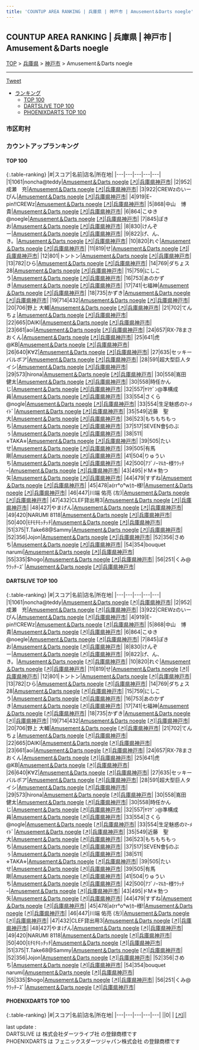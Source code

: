 ```yaml
---
title: 'COUNTUP AREA RANKING | 兵庫県 | 神戸市 | Amusement＆Darts noegle'
---
```

## COUNTUP AREA RANKING | 兵庫県 | 神戸市 | Amusement＆Darts noegle

[TOP](/darts/rank/) > [兵庫県](/darts/rank/兵庫県/) > [神戸市](/darts/rank/兵庫県/神戸市/) > Amusement＆Darts noegle

___

<a href="https://twitter.com/share?ref_src=twsrc%5Etfw" data-text="COUNTUP AREA RANKING | 兵庫県神戸市Amusement＆Darts noegle" class="twitter-share-button" data-hashtags="DARTSLIVE,PHOENIXDARTS,darts,ダーツ" data-show-count="false">Tweet</a>

* [ランキング](#カウントアップランキング)
    * [TOP 100](#top-100)
    * [DARTSLIVE TOP 100](#dartslive-top-100)
    * [PHOENIXDARTS TOP 100](#phoenixdarts-top-100)

### 市区町村

<ul>

</ul>

### カウントアップランキング

#### TOP 100



{:.table-ranking}
|#|スコア|名前|店名|所在地|
|---|---|---|---|---|
|1|1061|<span class="rank-name-dl">noncha@teddy</span>|<a href="/darts/rank/shops/6d75ee8fe2c34a2e28032249b44395af.html">Amusement＆Darts noegle</a> <a href="https://search.dartslive.com/jp/shop/6d75ee8fe2c34a2e28032249b44395af">[↗]</a>|<a href="/darts/rank/兵庫県/神戸市">兵庫県神戸市</a>|
|2|952|<span class="rank-name-dl">成瀬　充</span>|<a href="/darts/rank/shops/6d75ee8fe2c34a2e28032249b44395af.html">Amusement＆Darts noegle</a> <a href="https://search.dartslive.com/jp/shop/6d75ee8fe2c34a2e28032249b44395af">[↗]</a>|<a href="/darts/rank/兵庫県/神戸市">兵庫県神戸市</a>|
|3|922|<span class="rank-name-dl">CREWzのいーぴん</span>|<a href="/darts/rank/shops/6d75ee8fe2c34a2e28032249b44395af.html">Amusement＆Darts noegle</a> <a href="https://search.dartslive.com/jp/shop/6d75ee8fe2c34a2e28032249b44395af">[↗]</a>|<a href="/darts/rank/兵庫県/神戸市">兵庫県神戸市</a>|
|4|919|<span class="rank-name-dl">E-pin!!CREWz</span>|<a href="/darts/rank/shops/6d75ee8fe2c34a2e28032249b44395af.html">Amusement＆Darts noegle</a> <a href="https://search.dartslive.com/jp/shop/6d75ee8fe2c34a2e28032249b44395af">[↗]</a>|<a href="/darts/rank/兵庫県/神戸市">兵庫県神戸市</a>|
|5|868|<span class="rank-name-dl">中山　博貴</span>|<a href="/darts/rank/shops/6d75ee8fe2c34a2e28032249b44395af.html">Amusement＆Darts noegle</a> <a href="https://search.dartslive.com/jp/shop/6d75ee8fe2c34a2e28032249b44395af">[↗]</a>|<a href="/darts/rank/兵庫県/神戸市">兵庫県神戸市</a>|
|6|864|<span class="rank-name-dl">こゆき@noegle</span>|<a href="/darts/rank/shops/6d75ee8fe2c34a2e28032249b44395af.html">Amusement＆Darts noegle</a> <a href="https://search.dartslive.com/jp/shop/6d75ee8fe2c34a2e28032249b44395af">[↗]</a>|<a href="/darts/rank/兵庫県/神戸市">兵庫県神戸市</a>|
|7|845|<span class="rank-name-dl">ぽきお</span>|<a href="/darts/rank/shops/6d75ee8fe2c34a2e28032249b44395af.html">Amusement＆Darts noegle</a> <a href="https://search.dartslive.com/jp/shop/6d75ee8fe2c34a2e28032249b44395af">[↗]</a>|<a href="/darts/rank/兵庫県/神戸市">兵庫県神戸市</a>|
|8|830|<span class="rank-name-dl">けんぞー</span>|<a href="/darts/rank/shops/6d75ee8fe2c34a2e28032249b44395af.html">Amusement＆Darts noegle</a> <a href="https://search.dartslive.com/jp/shop/6d75ee8fe2c34a2e28032249b44395af">[↗]</a>|<a href="/darts/rank/兵庫県/神戸市">兵庫県神戸市</a>|
|9|822|<span class="rank-name-dl">げ、ん、き。</span>|<a href="/darts/rank/shops/6d75ee8fe2c34a2e28032249b44395af.html">Amusement＆Darts noegle</a> <a href="https://search.dartslive.com/jp/shop/6d75ee8fe2c34a2e28032249b44395af">[↗]</a>|<a href="/darts/rank/兵庫県/神戸市">兵庫県神戸市</a>|
|10|820|<span class="rank-name-dl">れぐ</span>|<a href="/darts/rank/shops/6d75ee8fe2c34a2e28032249b44395af.html">Amusement＆Darts noegle</a> <a href="https://search.dartslive.com/jp/shop/6d75ee8fe2c34a2e28032249b44395af">[↗]</a>|<a href="/darts/rank/兵庫県/神戸市">兵庫県神戸市</a>|
|11|819|<span class="rank-name-dl">せ</span>|<a href="/darts/rank/shops/6d75ee8fe2c34a2e28032249b44395af.html">Amusement＆Darts noegle</a> <a href="https://search.dartslive.com/jp/shop/6d75ee8fe2c34a2e28032249b44395af">[↗]</a>|<a href="/darts/rank/兵庫県/神戸市">兵庫県神戸市</a>|
|12|801|<span class="rank-name-dl">トントン</span>|<a href="/darts/rank/shops/6d75ee8fe2c34a2e28032249b44395af.html">Amusement＆Darts noegle</a> <a href="https://search.dartslive.com/jp/shop/6d75ee8fe2c34a2e28032249b44395af">[↗]</a>|<a href="/darts/rank/兵庫県/神戸市">兵庫県神戸市</a>|
|13|782|<span class="rank-name-dl">ひら</span>|<a href="/darts/rank/shops/6d75ee8fe2c34a2e28032249b44395af.html">Amusement＆Darts noegle</a> <a href="https://search.dartslive.com/jp/shop/6d75ee8fe2c34a2e28032249b44395af">[↗]</a>|<a href="/darts/rank/兵庫県/神戸市">兵庫県神戸市</a>|
|14|769|<span class="rank-name-dl">ダちょス28</span>|<a href="/darts/rank/shops/6d75ee8fe2c34a2e28032249b44395af.html">Amusement＆Darts noegle</a> <a href="https://search.dartslive.com/jp/shop/6d75ee8fe2c34a2e28032249b44395af">[↗]</a>|<a href="/darts/rank/兵庫県/神戸市">兵庫県神戸市</a>|
|15|759|<span class="rank-name-dl">にしこう</span>|<a href="/darts/rank/shops/6d75ee8fe2c34a2e28032249b44395af.html">Amusement＆Darts noegle</a> <a href="https://search.dartslive.com/jp/shop/6d75ee8fe2c34a2e28032249b44395af">[↗]</a>|<a href="/darts/rank/兵庫県/神戸市">兵庫県神戸市</a>|
|16|753|<span class="rank-name-dl">あのかずき</span>|<a href="/darts/rank/shops/6d75ee8fe2c34a2e28032249b44395af.html">Amusement＆Darts noegle</a> <a href="https://search.dartslive.com/jp/shop/6d75ee8fe2c34a2e28032249b44395af">[↗]</a>|<a href="/darts/rank/兵庫県/神戸市">兵庫県神戸市</a>|
|17|741|<span class="rank-name-dl">七福神</span>|<a href="/darts/rank/shops/6d75ee8fe2c34a2e28032249b44395af.html">Amusement＆Darts noegle</a> <a href="https://search.dartslive.com/jp/shop/6d75ee8fe2c34a2e28032249b44395af">[↗]</a>|<a href="/darts/rank/兵庫県/神戸市">兵庫県神戸市</a>|
|18|735|<span class="rank-name-dl">かずき</span>|<a href="/darts/rank/shops/6d75ee8fe2c34a2e28032249b44395af.html">Amusement＆Darts noegle</a> <a href="https://search.dartslive.com/jp/shop/6d75ee8fe2c34a2e28032249b44395af">[↗]</a>|<a href="/darts/rank/兵庫県/神戸市">兵庫県神戸市</a>|
|19|714|<span class="rank-name-dl">432</span>|<a href="/darts/rank/shops/6d75ee8fe2c34a2e28032249b44395af.html">Amusement＆Darts noegle</a> <a href="https://search.dartslive.com/jp/shop/6d75ee8fe2c34a2e28032249b44395af">[↗]</a>|<a href="/darts/rank/兵庫県/神戸市">兵庫県神戸市</a>|
|20|706|<span class="rank-name-dl">野上 大輔</span>|<a href="/darts/rank/shops/6d75ee8fe2c34a2e28032249b44395af.html">Amusement＆Darts noegle</a> <a href="https://search.dartslive.com/jp/shop/6d75ee8fe2c34a2e28032249b44395af">[↗]</a>|<a href="/darts/rank/兵庫県/神戸市">兵庫県神戸市</a>|
|21|702|<span class="rank-name-dl">てんちょ</span>|<a href="/darts/rank/shops/6d75ee8fe2c34a2e28032249b44395af.html">Amusement＆Darts noegle</a> <a href="https://search.dartslive.com/jp/shop/6d75ee8fe2c34a2e28032249b44395af">[↗]</a>|<a href="/darts/rank/兵庫県/神戸市">兵庫県神戸市</a>|
|22|665|<span class="rank-name-dl">DAIKI</span>|<a href="/darts/rank/shops/6d75ee8fe2c34a2e28032249b44395af.html">Amusement＆Darts noegle</a> <a href="https://search.dartslive.com/jp/shop/6d75ee8fe2c34a2e28032249b44395af">[↗]</a>|<a href="/darts/rank/兵庫県/神戸市">兵庫県神戸市</a>|
|23|661|<span class="rank-name-dl">aoi</span>|<a href="/darts/rank/shops/6d75ee8fe2c34a2e28032249b44395af.html">Amusement＆Darts noegle</a> <a href="https://search.dartslive.com/jp/shop/6d75ee8fe2c34a2e28032249b44395af">[↗]</a>|<a href="/darts/rank/兵庫県/神戸市">兵庫県神戸市</a>|
|24|657|<span class="rank-name-dl">RX-78まさおくん</span>|<a href="/darts/rank/shops/6d75ee8fe2c34a2e28032249b44395af.html">Amusement＆Darts noegle</a> <a href="https://search.dartslive.com/jp/shop/6d75ee8fe2c34a2e28032249b44395af">[↗]</a>|<a href="/darts/rank/兵庫県/神戸市">兵庫県神戸市</a>|
|25|641|<span class="rank-name-dl">虎@KB</span>|<a href="/darts/rank/shops/6d75ee8fe2c34a2e28032249b44395af.html">Amusement＆Darts noegle</a> <a href="https://search.dartslive.com/jp/shop/6d75ee8fe2c34a2e28032249b44395af">[↗]</a>|<a href="/darts/rank/兵庫県/神戸市">兵庫県神戸市</a>|
|26|640|<span class="rank-name-dl">K∀Z</span>|<a href="/darts/rank/shops/6d75ee8fe2c34a2e28032249b44395af.html">Amusement＆Darts noegle</a> <a href="https://search.dartslive.com/jp/shop/6d75ee8fe2c34a2e28032249b44395af">[↗]</a>|<a href="/darts/rank/兵庫県/神戸市">兵庫県神戸市</a>|
|27|635|<span class="rank-name-dl">セッキーバルボア</span>|<a href="/darts/rank/shops/6d75ee8fe2c34a2e28032249b44395af.html">Amusement＆Darts noegle</a> <a href="https://search.dartslive.com/jp/shop/6d75ee8fe2c34a2e28032249b44395af">[↗]</a>|<a href="/darts/rank/兵庫県/神戸市">兵庫県神戸市</a>|
|28|591|<span class="rank-name-dl">超大型巨人タイシ</span>|<a href="/darts/rank/shops/6d75ee8fe2c34a2e28032249b44395af.html">Amusement＆Darts noegle</a> <a href="https://search.dartslive.com/jp/shop/6d75ee8fe2c34a2e28032249b44395af">[↗]</a>|<a href="/darts/rank/兵庫県/神戸市">兵庫県神戸市</a>|
|29|573|<span class="rank-name-dl">hirona</span>|<a href="/darts/rank/shops/6d75ee8fe2c34a2e28032249b44395af.html">Amusement＆Darts noegle</a> <a href="https://search.dartslive.com/jp/shop/6d75ee8fe2c34a2e28032249b44395af">[↗]</a>|<a href="/darts/rank/兵庫県/神戸市">兵庫県神戸市</a>|
|30|558|<span class="rank-name-dl">嶌田　健太</span>|<a href="/darts/rank/shops/6d75ee8fe2c34a2e28032249b44395af.html">Amusement＆Darts noegle</a> <a href="https://search.dartslive.com/jp/shop/6d75ee8fe2c34a2e28032249b44395af">[↗]</a>|<a href="/darts/rank/兵庫県/神戸市">兵庫県神戸市</a>|
|30|558|<span class="rank-name-dl">時任かんじ</span>|<a href="/darts/rank/shops/6d75ee8fe2c34a2e28032249b44395af.html">Amusement＆Darts noegle</a> <a href="https://search.dartslive.com/jp/shop/6d75ee8fe2c34a2e28032249b44395af">[↗]</a>|<a href="/darts/rank/兵庫県/神戸市">兵庫県神戸市</a>|
|32|557|<span class="rank-name-dl">ﾔﾏｹﾞﾝ@準構成員</span>|<a href="/darts/rank/shops/6d75ee8fe2c34a2e28032249b44395af.html">Amusement＆Darts noegle</a> <a href="https://search.dartslive.com/jp/shop/6d75ee8fe2c34a2e28032249b44395af">[↗]</a>|<a href="/darts/rank/兵庫県/神戸市">兵庫県神戸市</a>|
|33|554|<span class="rank-name-dl">さくら@nogle</span>|<a href="/darts/rank/shops/6d75ee8fe2c34a2e28032249b44395af.html">Amusement＆Darts noegle</a> <a href="https://search.dartslive.com/jp/shop/6d75ee8fe2c34a2e28032249b44395af">[↗]</a>|<a href="/darts/rank/兵庫県/神戸市">兵庫県神戸市</a>|
|33|554|<span class="rank-name-dl">生足魅惑のﾏｰﾒｲﾄﾞ</span>|<a href="/darts/rank/shops/6d75ee8fe2c34a2e28032249b44395af.html">Amusement＆Darts noegle</a> <a href="https://search.dartslive.com/jp/shop/6d75ee8fe2c34a2e28032249b44395af">[↗]</a>|<a href="/darts/rank/兵庫県/神戸市">兵庫県神戸市</a>|
|35|549|<span class="rank-name-dl">近藤　聖大</span>|<a href="/darts/rank/shops/6d75ee8fe2c34a2e28032249b44395af.html">Amusement＆Darts noegle</a> <a href="https://search.dartslive.com/jp/shop/6d75ee8fe2c34a2e28032249b44395af">[↗]</a>|<a href="/darts/rank/兵庫県/神戸市">兵庫県神戸市</a>|
|36|523|<span class="rank-name-dl">もちもちもっち</span>|<a href="/darts/rank/shops/6d75ee8fe2c34a2e28032249b44395af.html">Amusement＆Darts noegle</a> <a href="https://search.dartslive.com/jp/shop/6d75ee8fe2c34a2e28032249b44395af">[↗]</a>|<a href="/darts/rank/兵庫県/神戸市">兵庫県神戸市</a>|
|37|517|<span class="rank-name-dl">SEVEN會§のぶぅ</span>|<a href="/darts/rank/shops/6d75ee8fe2c34a2e28032249b44395af.html">Amusement＆Darts noegle</a> <a href="https://search.dartslive.com/jp/shop/6d75ee8fe2c34a2e28032249b44395af">[↗]</a>|<a href="/darts/rank/兵庫県/神戸市">兵庫県神戸市</a>|
|38|511|<span class="rank-name-dl">⭐︎TAKA⭐︎</span>|<a href="/darts/rank/shops/6d75ee8fe2c34a2e28032249b44395af.html">Amusement＆Darts noegle</a> <a href="https://search.dartslive.com/jp/shop/6d75ee8fe2c34a2e28032249b44395af">[↗]</a>|<a href="/darts/rank/兵庫県/神戸市">兵庫県神戸市</a>|
|39|505|<span class="rank-name-dl">たいせ</span>|<a href="/darts/rank/shops/6d75ee8fe2c34a2e28032249b44395af.html">Amusement＆Darts noegle</a> <a href="https://search.dartslive.com/jp/shop/6d75ee8fe2c34a2e28032249b44395af">[↗]</a>|<a href="/darts/rank/兵庫県/神戸市">兵庫県神戸市</a>|
|39|505|<span class="rank-name-dl">有馬　剛</span>|<a href="/darts/rank/shops/6d75ee8fe2c34a2e28032249b44395af.html">Amusement＆Darts noegle</a> <a href="https://search.dartslive.com/jp/shop/6d75ee8fe2c34a2e28032249b44395af">[↗]</a>|<a href="/darts/rank/兵庫県/神戸市">兵庫県神戸市</a>|
|41|504|<span class="rank-name-dl">りゅういち</span>|<a href="/darts/rank/shops/6d75ee8fe2c34a2e28032249b44395af.html">Amusement＆Darts noegle</a> <a href="https://search.dartslive.com/jp/shop/6d75ee8fe2c34a2e28032249b44395af">[↗]</a>|<a href="/darts/rank/兵庫県/神戸市">兵庫県神戸市</a>|
|42|500|<span class="rank-name-dl">ｱﾌﾞﾉｰﾏﾙｶｰ様ｳﾗｯﾁｰ</span>|<a href="/darts/rank/shops/6d75ee8fe2c34a2e28032249b44395af.html">Amusement＆Darts noegle</a> <a href="https://search.dartslive.com/jp/shop/6d75ee8fe2c34a2e28032249b44395af">[↗]</a>|<a href="/darts/rank/兵庫県/神戸市">兵庫県神戸市</a>|
|43|495|<span class="rank-name-dl">ドM＊勃つ矢</span>|<a href="/darts/rank/shops/6d75ee8fe2c34a2e28032249b44395af.html">Amusement＆Darts noegle</a> <a href="https://search.dartslive.com/jp/shop/6d75ee8fe2c34a2e28032249b44395af">[↗]</a>|<a href="/darts/rank/兵庫県/神戸市">兵庫県神戸市</a>|
|44|479|<span class="rank-name-dl">すずね</span>|<a href="/darts/rank/shops/6d75ee8fe2c34a2e28032249b44395af.html">Amusement＆Darts noegle</a> <a href="https://search.dartslive.com/jp/shop/6d75ee8fe2c34a2e28032249b44395af">[↗]</a>|<a href="/darts/rank/兵庫県/神戸市">兵庫県神戸市</a>|
|45|478|<span class="rank-name-dl">a(rr°o°w)ｶｰ様!</span>|<a href="/darts/rank/shops/6d75ee8fe2c34a2e28032249b44395af.html">Amusement＆Darts noegle</a> <a href="https://search.dartslive.com/jp/shop/6d75ee8fe2c34a2e28032249b44395af">[↗]</a>|<a href="/darts/rank/兵庫県/神戸市">兵庫県神戸市</a>|
|46|447|<span class="rank-name-dl">川端 佑亮 (左)</span>|<a href="/darts/rank/shops/6d75ee8fe2c34a2e28032249b44395af.html">Amusement＆Darts noegle</a> <a href="https://search.dartslive.com/jp/shop/6d75ee8fe2c34a2e28032249b44395af">[↗]</a>|<a href="/darts/rank/兵庫県/神戸市">兵庫県神戸市</a>|
|47|432|<span class="rank-name-dl">CLEF貸出用3</span>|<a href="/darts/rank/shops/6d75ee8fe2c34a2e28032249b44395af.html">Amusement＆Darts noegle</a> <a href="https://search.dartslive.com/jp/shop/6d75ee8fe2c34a2e28032249b44395af">[↗]</a>|<a href="/darts/rank/兵庫県/神戸市">兵庫県神戸市</a>|
|48|427|<span class="rank-name-dl">やまげん</span>|<a href="/darts/rank/shops/6d75ee8fe2c34a2e28032249b44395af.html">Amusement＆Darts noegle</a> <a href="https://search.dartslive.com/jp/shop/6d75ee8fe2c34a2e28032249b44395af">[↗]</a>|<a href="/darts/rank/兵庫県/神戸市">兵庫県神戸市</a>|
|49|420|<span class="rank-name-dl">NARUMI 8118</span>|<a href="/darts/rank/shops/6d75ee8fe2c34a2e28032249b44395af.html">Amusement＆Darts noegle</a> <a href="https://search.dartslive.com/jp/shop/6d75ee8fe2c34a2e28032249b44395af">[↗]</a>|<a href="/darts/rank/兵庫県/神戸市">兵庫県神戸市</a>|
|50|400|<span class="rank-name-dl">ﾓﾁﾓﾁﾓｯﾁｯﾁ</span>|<a href="/darts/rank/shops/6d75ee8fe2c34a2e28032249b44395af.html">Amusement＆Darts noegle</a> <a href="https://search.dartslive.com/jp/shop/6d75ee8fe2c34a2e28032249b44395af">[↗]</a>|<a href="/darts/rank/兵庫県/神戸市">兵庫県神戸市</a>|
|51|375|<span class="rank-name-dl">T.Take68@Sammy</span>|<a href="/darts/rank/shops/6d75ee8fe2c34a2e28032249b44395af.html">Amusement＆Darts noegle</a> <a href="https://search.dartslive.com/jp/shop/6d75ee8fe2c34a2e28032249b44395af">[↗]</a>|<a href="/darts/rank/兵庫県/神戸市">兵庫県神戸市</a>|
|52|356|<span class="rank-name-dl">Jojon</span>|<a href="/darts/rank/shops/6d75ee8fe2c34a2e28032249b44395af.html">Amusement＆Darts noegle</a> <a href="https://search.dartslive.com/jp/shop/6d75ee8fe2c34a2e28032249b44395af">[↗]</a>|<a href="/darts/rank/兵庫県/神戸市">兵庫県神戸市</a>|
|52|356|<span class="rank-name-dl">さめち</span>|<a href="/darts/rank/shops/6d75ee8fe2c34a2e28032249b44395af.html">Amusement＆Darts noegle</a> <a href="https://search.dartslive.com/jp/shop/6d75ee8fe2c34a2e28032249b44395af">[↗]</a>|<a href="/darts/rank/兵庫県/神戸市">兵庫県神戸市</a>|
|54|354|<span class="rank-name-dl">bouquet narumi</span>|<a href="/darts/rank/shops/6d75ee8fe2c34a2e28032249b44395af.html">Amusement＆Darts noegle</a> <a href="https://search.dartslive.com/jp/shop/6d75ee8fe2c34a2e28032249b44395af">[↗]</a>|<a href="/darts/rank/兵庫県/神戸市">兵庫県神戸市</a>|
|55|335|<span class="rank-name-dl">$hogo</span>|<a href="/darts/rank/shops/6d75ee8fe2c34a2e28032249b44395af.html">Amusement＆Darts noegle</a> <a href="https://search.dartslive.com/jp/shop/6d75ee8fe2c34a2e28032249b44395af">[↗]</a>|<a href="/darts/rank/兵庫県/神戸市">兵庫県神戸市</a>|
|56|251|<span class="rank-name-dl">くみ@ｳﾗｯﾁｰｽﾞ</span>|<a href="/darts/rank/shops/6d75ee8fe2c34a2e28032249b44395af.html">Amusement＆Darts noegle</a> <a href="https://search.dartslive.com/jp/shop/6d75ee8fe2c34a2e28032249b44395af">[↗]</a>|<a href="/darts/rank/兵庫県/神戸市">兵庫県神戸市</a>|


#### DARTSLIVE TOP 100



{:.table-ranking}
|#|スコア|名前|店名|所在地|
|---|---|---|---|---|
|1|1061|<span class="rank-name-dl">noncha@teddy</span>|<a href="/darts/rank/shops/6d75ee8fe2c34a2e28032249b44395af.html">Amusement＆Darts noegle</a> <a href="https://search.dartslive.com/jp/shop/6d75ee8fe2c34a2e28032249b44395af">[↗]</a>|<a href="/darts/rank/兵庫県/神戸市">兵庫県神戸市</a>|
|2|952|<span class="rank-name-dl">成瀬　充</span>|<a href="/darts/rank/shops/6d75ee8fe2c34a2e28032249b44395af.html">Amusement＆Darts noegle</a> <a href="https://search.dartslive.com/jp/shop/6d75ee8fe2c34a2e28032249b44395af">[↗]</a>|<a href="/darts/rank/兵庫県/神戸市">兵庫県神戸市</a>|
|3|922|<span class="rank-name-dl">CREWzのいーぴん</span>|<a href="/darts/rank/shops/6d75ee8fe2c34a2e28032249b44395af.html">Amusement＆Darts noegle</a> <a href="https://search.dartslive.com/jp/shop/6d75ee8fe2c34a2e28032249b44395af">[↗]</a>|<a href="/darts/rank/兵庫県/神戸市">兵庫県神戸市</a>|
|4|919|<span class="rank-name-dl">E-pin!!CREWz</span>|<a href="/darts/rank/shops/6d75ee8fe2c34a2e28032249b44395af.html">Amusement＆Darts noegle</a> <a href="https://search.dartslive.com/jp/shop/6d75ee8fe2c34a2e28032249b44395af">[↗]</a>|<a href="/darts/rank/兵庫県/神戸市">兵庫県神戸市</a>|
|5|868|<span class="rank-name-dl">中山　博貴</span>|<a href="/darts/rank/shops/6d75ee8fe2c34a2e28032249b44395af.html">Amusement＆Darts noegle</a> <a href="https://search.dartslive.com/jp/shop/6d75ee8fe2c34a2e28032249b44395af">[↗]</a>|<a href="/darts/rank/兵庫県/神戸市">兵庫県神戸市</a>|
|6|864|<span class="rank-name-dl">こゆき@noegle</span>|<a href="/darts/rank/shops/6d75ee8fe2c34a2e28032249b44395af.html">Amusement＆Darts noegle</a> <a href="https://search.dartslive.com/jp/shop/6d75ee8fe2c34a2e28032249b44395af">[↗]</a>|<a href="/darts/rank/兵庫県/神戸市">兵庫県神戸市</a>|
|7|845|<span class="rank-name-dl">ぽきお</span>|<a href="/darts/rank/shops/6d75ee8fe2c34a2e28032249b44395af.html">Amusement＆Darts noegle</a> <a href="https://search.dartslive.com/jp/shop/6d75ee8fe2c34a2e28032249b44395af">[↗]</a>|<a href="/darts/rank/兵庫県/神戸市">兵庫県神戸市</a>|
|8|830|<span class="rank-name-dl">けんぞー</span>|<a href="/darts/rank/shops/6d75ee8fe2c34a2e28032249b44395af.html">Amusement＆Darts noegle</a> <a href="https://search.dartslive.com/jp/shop/6d75ee8fe2c34a2e28032249b44395af">[↗]</a>|<a href="/darts/rank/兵庫県/神戸市">兵庫県神戸市</a>|
|9|822|<span class="rank-name-dl">げ、ん、き。</span>|<a href="/darts/rank/shops/6d75ee8fe2c34a2e28032249b44395af.html">Amusement＆Darts noegle</a> <a href="https://search.dartslive.com/jp/shop/6d75ee8fe2c34a2e28032249b44395af">[↗]</a>|<a href="/darts/rank/兵庫県/神戸市">兵庫県神戸市</a>|
|10|820|<span class="rank-name-dl">れぐ</span>|<a href="/darts/rank/shops/6d75ee8fe2c34a2e28032249b44395af.html">Amusement＆Darts noegle</a> <a href="https://search.dartslive.com/jp/shop/6d75ee8fe2c34a2e28032249b44395af">[↗]</a>|<a href="/darts/rank/兵庫県/神戸市">兵庫県神戸市</a>|
|11|819|<span class="rank-name-dl">せ</span>|<a href="/darts/rank/shops/6d75ee8fe2c34a2e28032249b44395af.html">Amusement＆Darts noegle</a> <a href="https://search.dartslive.com/jp/shop/6d75ee8fe2c34a2e28032249b44395af">[↗]</a>|<a href="/darts/rank/兵庫県/神戸市">兵庫県神戸市</a>|
|12|801|<span class="rank-name-dl">トントン</span>|<a href="/darts/rank/shops/6d75ee8fe2c34a2e28032249b44395af.html">Amusement＆Darts noegle</a> <a href="https://search.dartslive.com/jp/shop/6d75ee8fe2c34a2e28032249b44395af">[↗]</a>|<a href="/darts/rank/兵庫県/神戸市">兵庫県神戸市</a>|
|13|782|<span class="rank-name-dl">ひら</span>|<a href="/darts/rank/shops/6d75ee8fe2c34a2e28032249b44395af.html">Amusement＆Darts noegle</a> <a href="https://search.dartslive.com/jp/shop/6d75ee8fe2c34a2e28032249b44395af">[↗]</a>|<a href="/darts/rank/兵庫県/神戸市">兵庫県神戸市</a>|
|14|769|<span class="rank-name-dl">ダちょス28</span>|<a href="/darts/rank/shops/6d75ee8fe2c34a2e28032249b44395af.html">Amusement＆Darts noegle</a> <a href="https://search.dartslive.com/jp/shop/6d75ee8fe2c34a2e28032249b44395af">[↗]</a>|<a href="/darts/rank/兵庫県/神戸市">兵庫県神戸市</a>|
|15|759|<span class="rank-name-dl">にしこう</span>|<a href="/darts/rank/shops/6d75ee8fe2c34a2e28032249b44395af.html">Amusement＆Darts noegle</a> <a href="https://search.dartslive.com/jp/shop/6d75ee8fe2c34a2e28032249b44395af">[↗]</a>|<a href="/darts/rank/兵庫県/神戸市">兵庫県神戸市</a>|
|16|753|<span class="rank-name-dl">あのかずき</span>|<a href="/darts/rank/shops/6d75ee8fe2c34a2e28032249b44395af.html">Amusement＆Darts noegle</a> <a href="https://search.dartslive.com/jp/shop/6d75ee8fe2c34a2e28032249b44395af">[↗]</a>|<a href="/darts/rank/兵庫県/神戸市">兵庫県神戸市</a>|
|17|741|<span class="rank-name-dl">七福神</span>|<a href="/darts/rank/shops/6d75ee8fe2c34a2e28032249b44395af.html">Amusement＆Darts noegle</a> <a href="https://search.dartslive.com/jp/shop/6d75ee8fe2c34a2e28032249b44395af">[↗]</a>|<a href="/darts/rank/兵庫県/神戸市">兵庫県神戸市</a>|
|18|735|<span class="rank-name-dl">かずき</span>|<a href="/darts/rank/shops/6d75ee8fe2c34a2e28032249b44395af.html">Amusement＆Darts noegle</a> <a href="https://search.dartslive.com/jp/shop/6d75ee8fe2c34a2e28032249b44395af">[↗]</a>|<a href="/darts/rank/兵庫県/神戸市">兵庫県神戸市</a>|
|19|714|<span class="rank-name-dl">432</span>|<a href="/darts/rank/shops/6d75ee8fe2c34a2e28032249b44395af.html">Amusement＆Darts noegle</a> <a href="https://search.dartslive.com/jp/shop/6d75ee8fe2c34a2e28032249b44395af">[↗]</a>|<a href="/darts/rank/兵庫県/神戸市">兵庫県神戸市</a>|
|20|706|<span class="rank-name-dl">野上 大輔</span>|<a href="/darts/rank/shops/6d75ee8fe2c34a2e28032249b44395af.html">Amusement＆Darts noegle</a> <a href="https://search.dartslive.com/jp/shop/6d75ee8fe2c34a2e28032249b44395af">[↗]</a>|<a href="/darts/rank/兵庫県/神戸市">兵庫県神戸市</a>|
|21|702|<span class="rank-name-dl">てんちょ</span>|<a href="/darts/rank/shops/6d75ee8fe2c34a2e28032249b44395af.html">Amusement＆Darts noegle</a> <a href="https://search.dartslive.com/jp/shop/6d75ee8fe2c34a2e28032249b44395af">[↗]</a>|<a href="/darts/rank/兵庫県/神戸市">兵庫県神戸市</a>|
|22|665|<span class="rank-name-dl">DAIKI</span>|<a href="/darts/rank/shops/6d75ee8fe2c34a2e28032249b44395af.html">Amusement＆Darts noegle</a> <a href="https://search.dartslive.com/jp/shop/6d75ee8fe2c34a2e28032249b44395af">[↗]</a>|<a href="/darts/rank/兵庫県/神戸市">兵庫県神戸市</a>|
|23|661|<span class="rank-name-dl">aoi</span>|<a href="/darts/rank/shops/6d75ee8fe2c34a2e28032249b44395af.html">Amusement＆Darts noegle</a> <a href="https://search.dartslive.com/jp/shop/6d75ee8fe2c34a2e28032249b44395af">[↗]</a>|<a href="/darts/rank/兵庫県/神戸市">兵庫県神戸市</a>|
|24|657|<span class="rank-name-dl">RX-78まさおくん</span>|<a href="/darts/rank/shops/6d75ee8fe2c34a2e28032249b44395af.html">Amusement＆Darts noegle</a> <a href="https://search.dartslive.com/jp/shop/6d75ee8fe2c34a2e28032249b44395af">[↗]</a>|<a href="/darts/rank/兵庫県/神戸市">兵庫県神戸市</a>|
|25|641|<span class="rank-name-dl">虎@KB</span>|<a href="/darts/rank/shops/6d75ee8fe2c34a2e28032249b44395af.html">Amusement＆Darts noegle</a> <a href="https://search.dartslive.com/jp/shop/6d75ee8fe2c34a2e28032249b44395af">[↗]</a>|<a href="/darts/rank/兵庫県/神戸市">兵庫県神戸市</a>|
|26|640|<span class="rank-name-dl">K∀Z</span>|<a href="/darts/rank/shops/6d75ee8fe2c34a2e28032249b44395af.html">Amusement＆Darts noegle</a> <a href="https://search.dartslive.com/jp/shop/6d75ee8fe2c34a2e28032249b44395af">[↗]</a>|<a href="/darts/rank/兵庫県/神戸市">兵庫県神戸市</a>|
|27|635|<span class="rank-name-dl">セッキーバルボア</span>|<a href="/darts/rank/shops/6d75ee8fe2c34a2e28032249b44395af.html">Amusement＆Darts noegle</a> <a href="https://search.dartslive.com/jp/shop/6d75ee8fe2c34a2e28032249b44395af">[↗]</a>|<a href="/darts/rank/兵庫県/神戸市">兵庫県神戸市</a>|
|28|591|<span class="rank-name-dl">超大型巨人タイシ</span>|<a href="/darts/rank/shops/6d75ee8fe2c34a2e28032249b44395af.html">Amusement＆Darts noegle</a> <a href="https://search.dartslive.com/jp/shop/6d75ee8fe2c34a2e28032249b44395af">[↗]</a>|<a href="/darts/rank/兵庫県/神戸市">兵庫県神戸市</a>|
|29|573|<span class="rank-name-dl">hirona</span>|<a href="/darts/rank/shops/6d75ee8fe2c34a2e28032249b44395af.html">Amusement＆Darts noegle</a> <a href="https://search.dartslive.com/jp/shop/6d75ee8fe2c34a2e28032249b44395af">[↗]</a>|<a href="/darts/rank/兵庫県/神戸市">兵庫県神戸市</a>|
|30|558|<span class="rank-name-dl">嶌田　健太</span>|<a href="/darts/rank/shops/6d75ee8fe2c34a2e28032249b44395af.html">Amusement＆Darts noegle</a> <a href="https://search.dartslive.com/jp/shop/6d75ee8fe2c34a2e28032249b44395af">[↗]</a>|<a href="/darts/rank/兵庫県/神戸市">兵庫県神戸市</a>|
|30|558|<span class="rank-name-dl">時任かんじ</span>|<a href="/darts/rank/shops/6d75ee8fe2c34a2e28032249b44395af.html">Amusement＆Darts noegle</a> <a href="https://search.dartslive.com/jp/shop/6d75ee8fe2c34a2e28032249b44395af">[↗]</a>|<a href="/darts/rank/兵庫県/神戸市">兵庫県神戸市</a>|
|32|557|<span class="rank-name-dl">ﾔﾏｹﾞﾝ@準構成員</span>|<a href="/darts/rank/shops/6d75ee8fe2c34a2e28032249b44395af.html">Amusement＆Darts noegle</a> <a href="https://search.dartslive.com/jp/shop/6d75ee8fe2c34a2e28032249b44395af">[↗]</a>|<a href="/darts/rank/兵庫県/神戸市">兵庫県神戸市</a>|
|33|554|<span class="rank-name-dl">さくら@nogle</span>|<a href="/darts/rank/shops/6d75ee8fe2c34a2e28032249b44395af.html">Amusement＆Darts noegle</a> <a href="https://search.dartslive.com/jp/shop/6d75ee8fe2c34a2e28032249b44395af">[↗]</a>|<a href="/darts/rank/兵庫県/神戸市">兵庫県神戸市</a>|
|33|554|<span class="rank-name-dl">生足魅惑のﾏｰﾒｲﾄﾞ</span>|<a href="/darts/rank/shops/6d75ee8fe2c34a2e28032249b44395af.html">Amusement＆Darts noegle</a> <a href="https://search.dartslive.com/jp/shop/6d75ee8fe2c34a2e28032249b44395af">[↗]</a>|<a href="/darts/rank/兵庫県/神戸市">兵庫県神戸市</a>|
|35|549|<span class="rank-name-dl">近藤　聖大</span>|<a href="/darts/rank/shops/6d75ee8fe2c34a2e28032249b44395af.html">Amusement＆Darts noegle</a> <a href="https://search.dartslive.com/jp/shop/6d75ee8fe2c34a2e28032249b44395af">[↗]</a>|<a href="/darts/rank/兵庫県/神戸市">兵庫県神戸市</a>|
|36|523|<span class="rank-name-dl">もちもちもっち</span>|<a href="/darts/rank/shops/6d75ee8fe2c34a2e28032249b44395af.html">Amusement＆Darts noegle</a> <a href="https://search.dartslive.com/jp/shop/6d75ee8fe2c34a2e28032249b44395af">[↗]</a>|<a href="/darts/rank/兵庫県/神戸市">兵庫県神戸市</a>|
|37|517|<span class="rank-name-dl">SEVEN會§のぶぅ</span>|<a href="/darts/rank/shops/6d75ee8fe2c34a2e28032249b44395af.html">Amusement＆Darts noegle</a> <a href="https://search.dartslive.com/jp/shop/6d75ee8fe2c34a2e28032249b44395af">[↗]</a>|<a href="/darts/rank/兵庫県/神戸市">兵庫県神戸市</a>|
|38|511|<span class="rank-name-dl">⭐︎TAKA⭐︎</span>|<a href="/darts/rank/shops/6d75ee8fe2c34a2e28032249b44395af.html">Amusement＆Darts noegle</a> <a href="https://search.dartslive.com/jp/shop/6d75ee8fe2c34a2e28032249b44395af">[↗]</a>|<a href="/darts/rank/兵庫県/神戸市">兵庫県神戸市</a>|
|39|505|<span class="rank-name-dl">たいせ</span>|<a href="/darts/rank/shops/6d75ee8fe2c34a2e28032249b44395af.html">Amusement＆Darts noegle</a> <a href="https://search.dartslive.com/jp/shop/6d75ee8fe2c34a2e28032249b44395af">[↗]</a>|<a href="/darts/rank/兵庫県/神戸市">兵庫県神戸市</a>|
|39|505|<span class="rank-name-dl">有馬　剛</span>|<a href="/darts/rank/shops/6d75ee8fe2c34a2e28032249b44395af.html">Amusement＆Darts noegle</a> <a href="https://search.dartslive.com/jp/shop/6d75ee8fe2c34a2e28032249b44395af">[↗]</a>|<a href="/darts/rank/兵庫県/神戸市">兵庫県神戸市</a>|
|41|504|<span class="rank-name-dl">りゅういち</span>|<a href="/darts/rank/shops/6d75ee8fe2c34a2e28032249b44395af.html">Amusement＆Darts noegle</a> <a href="https://search.dartslive.com/jp/shop/6d75ee8fe2c34a2e28032249b44395af">[↗]</a>|<a href="/darts/rank/兵庫県/神戸市">兵庫県神戸市</a>|
|42|500|<span class="rank-name-dl">ｱﾌﾞﾉｰﾏﾙｶｰ様ｳﾗｯﾁｰ</span>|<a href="/darts/rank/shops/6d75ee8fe2c34a2e28032249b44395af.html">Amusement＆Darts noegle</a> <a href="https://search.dartslive.com/jp/shop/6d75ee8fe2c34a2e28032249b44395af">[↗]</a>|<a href="/darts/rank/兵庫県/神戸市">兵庫県神戸市</a>|
|43|495|<span class="rank-name-dl">ドM＊勃つ矢</span>|<a href="/darts/rank/shops/6d75ee8fe2c34a2e28032249b44395af.html">Amusement＆Darts noegle</a> <a href="https://search.dartslive.com/jp/shop/6d75ee8fe2c34a2e28032249b44395af">[↗]</a>|<a href="/darts/rank/兵庫県/神戸市">兵庫県神戸市</a>|
|44|479|<span class="rank-name-dl">すずね</span>|<a href="/darts/rank/shops/6d75ee8fe2c34a2e28032249b44395af.html">Amusement＆Darts noegle</a> <a href="https://search.dartslive.com/jp/shop/6d75ee8fe2c34a2e28032249b44395af">[↗]</a>|<a href="/darts/rank/兵庫県/神戸市">兵庫県神戸市</a>|
|45|478|<span class="rank-name-dl">a(rr°o°w)ｶｰ様!</span>|<a href="/darts/rank/shops/6d75ee8fe2c34a2e28032249b44395af.html">Amusement＆Darts noegle</a> <a href="https://search.dartslive.com/jp/shop/6d75ee8fe2c34a2e28032249b44395af">[↗]</a>|<a href="/darts/rank/兵庫県/神戸市">兵庫県神戸市</a>|
|46|447|<span class="rank-name-dl">川端 佑亮 (左)</span>|<a href="/darts/rank/shops/6d75ee8fe2c34a2e28032249b44395af.html">Amusement＆Darts noegle</a> <a href="https://search.dartslive.com/jp/shop/6d75ee8fe2c34a2e28032249b44395af">[↗]</a>|<a href="/darts/rank/兵庫県/神戸市">兵庫県神戸市</a>|
|47|432|<span class="rank-name-dl">CLEF貸出用3</span>|<a href="/darts/rank/shops/6d75ee8fe2c34a2e28032249b44395af.html">Amusement＆Darts noegle</a> <a href="https://search.dartslive.com/jp/shop/6d75ee8fe2c34a2e28032249b44395af">[↗]</a>|<a href="/darts/rank/兵庫県/神戸市">兵庫県神戸市</a>|
|48|427|<span class="rank-name-dl">やまげん</span>|<a href="/darts/rank/shops/6d75ee8fe2c34a2e28032249b44395af.html">Amusement＆Darts noegle</a> <a href="https://search.dartslive.com/jp/shop/6d75ee8fe2c34a2e28032249b44395af">[↗]</a>|<a href="/darts/rank/兵庫県/神戸市">兵庫県神戸市</a>|
|49|420|<span class="rank-name-dl">NARUMI 8118</span>|<a href="/darts/rank/shops/6d75ee8fe2c34a2e28032249b44395af.html">Amusement＆Darts noegle</a> <a href="https://search.dartslive.com/jp/shop/6d75ee8fe2c34a2e28032249b44395af">[↗]</a>|<a href="/darts/rank/兵庫県/神戸市">兵庫県神戸市</a>|
|50|400|<span class="rank-name-dl">ﾓﾁﾓﾁﾓｯﾁｯﾁ</span>|<a href="/darts/rank/shops/6d75ee8fe2c34a2e28032249b44395af.html">Amusement＆Darts noegle</a> <a href="https://search.dartslive.com/jp/shop/6d75ee8fe2c34a2e28032249b44395af">[↗]</a>|<a href="/darts/rank/兵庫県/神戸市">兵庫県神戸市</a>|
|51|375|<span class="rank-name-dl">T.Take68@Sammy</span>|<a href="/darts/rank/shops/6d75ee8fe2c34a2e28032249b44395af.html">Amusement＆Darts noegle</a> <a href="https://search.dartslive.com/jp/shop/6d75ee8fe2c34a2e28032249b44395af">[↗]</a>|<a href="/darts/rank/兵庫県/神戸市">兵庫県神戸市</a>|
|52|356|<span class="rank-name-dl">Jojon</span>|<a href="/darts/rank/shops/6d75ee8fe2c34a2e28032249b44395af.html">Amusement＆Darts noegle</a> <a href="https://search.dartslive.com/jp/shop/6d75ee8fe2c34a2e28032249b44395af">[↗]</a>|<a href="/darts/rank/兵庫県/神戸市">兵庫県神戸市</a>|
|52|356|<span class="rank-name-dl">さめち</span>|<a href="/darts/rank/shops/6d75ee8fe2c34a2e28032249b44395af.html">Amusement＆Darts noegle</a> <a href="https://search.dartslive.com/jp/shop/6d75ee8fe2c34a2e28032249b44395af">[↗]</a>|<a href="/darts/rank/兵庫県/神戸市">兵庫県神戸市</a>|
|54|354|<span class="rank-name-dl">bouquet narumi</span>|<a href="/darts/rank/shops/6d75ee8fe2c34a2e28032249b44395af.html">Amusement＆Darts noegle</a> <a href="https://search.dartslive.com/jp/shop/6d75ee8fe2c34a2e28032249b44395af">[↗]</a>|<a href="/darts/rank/兵庫県/神戸市">兵庫県神戸市</a>|
|55|335|<span class="rank-name-dl">$hogo</span>|<a href="/darts/rank/shops/6d75ee8fe2c34a2e28032249b44395af.html">Amusement＆Darts noegle</a> <a href="https://search.dartslive.com/jp/shop/6d75ee8fe2c34a2e28032249b44395af">[↗]</a>|<a href="/darts/rank/兵庫県/神戸市">兵庫県神戸市</a>|
|56|251|<span class="rank-name-dl">くみ@ｳﾗｯﾁｰｽﾞ</span>|<a href="/darts/rank/shops/6d75ee8fe2c34a2e28032249b44395af.html">Amusement＆Darts noegle</a> <a href="https://search.dartslive.com/jp/shop/6d75ee8fe2c34a2e28032249b44395af">[↗]</a>|<a href="/darts/rank/兵庫県/神戸市">兵庫県神戸市</a>|


#### PHOENIXDARTS TOP 100



{:.table-ranking}
|#|スコア|名前|店名|所在地|
|---|---|---|---|---|
||0|<span class="rank-name-dl"> </span>|<a href="/darts/rank/shops/.html"></a> <a href="">[↗]</a>|<a href="/darts/rank//"></a>|


<div class="footer border-top border-gray-light mt-5 pt-3 text-right text-gray">
    last update : <span style="font-weight: italic" id="foot_last_modified"></span><br />
    DARTSLIVE は 株式会社ダーツライブ社 の登録商標です<br />
    PHOENIXDARTS は フェニックスダーツジャパン株式会社 の登録商標です<br />
</div>

<script src="https://cdnjs.cloudflare.com/ajax/libs/jquery.tablesorter/2.31.3/js/jquery.tablesorter.min.js" integrity="sha512-qzgd5cYSZcosqpzpn7zF2ZId8f/8CHmFKZ8j7mU4OUXTNRd5g+ZHBPsgKEwoqxCtdQvExE5LprwwPAgoicguNg==" crossorigin="anonymous" referrerpolicy="no-referrer"></script>
<link rel="stylesheet" href="https://cdnjs.cloudflare.com/ajax/libs/jquery.tablesorter/2.31.3/css/theme.default.min.css" integrity="sha512-wghhOJkjQX0Lh3NSWvNKeZ0ZpNn+SPVXX1Qyc9OCaogADktxrBiBdKGDoqVUOyhStvMBmJQ8ZdMHiR3wuEq8+w==" crossorigin="anonymous" referrerpolicy="no-referrer" />
<script>
$(function() {
    $(".table-ranking").tablesorter({sortList:[[0, 0]]});
    $("#foot_last_modified").text(formatDate(new Date(document.lastModified), 'yyyy-MM-dd HH:mm:ss'));
});
</script>

<script async src="https://platform.twitter.com/widgets.js" charset="utf-8"></script>